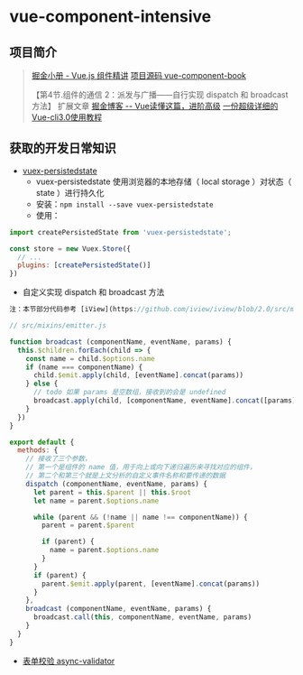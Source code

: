 # vue-component-intensive

## 项目简介

> [掘金小册 - Vue.js 组件精讲](https://juejin.im/book/5bc844166fb9a05cd676ebca)
> [项目源码 vue-component-book](https://github.com/icarusion/vue-component-book)
>
> 【第4节.组件的通信 2：派发与广播——自行实现 dispatch 和 broadcast 方法】 扩展文章
> [掘金博客 -- Vue读懂这篇，进阶高级](https://juejin.im/post/5e2453e8518825366e13f59a)
> [一份超级详细的Vue-cli3.0使用教程](https://juejin.im/post/5bdec6e8e51d4505327a8952)

## 获取的开发日常知识

* [vuex-persistedstate](https://github.com/robinvdvleuten/vuex-persistedstate)
  * vuex-persistedstate 使用浏览器的本地存储（ local storage ）对状态（ state ）进行持久化
  * 安装：`npm install --save vuex-persistedstate`
  * 使用：

```javascript
import createPersistedState from 'vuex-persistedstate';

const store = new Vuex.Store({
  // ...
  plugins: [createPersistedState()]
})
```

* 自定义实现 dispatch 和 broadcast 方法

```javascript
注：本节部分代码参考 [iView](https://github.com/iview/iview/blob/2.0/src/mixins/emitter.js)。

// src/mixins/emitter.js

function broadcast (componentName, eventName, params) {
  this.$children.forEach(child => {
    const name = child.$options.name
    if (name === componentName) {
      child.$emit.apply(child, [eventName].concat(params))
    } else {
      // todo 如果 params 是空数组，接收到的会是 undefined
      broadcast.apply(child, [componentName, eventName].concat([params]))
    }
  })
}

export default {
  methods: {
    // 接收了三个参数，
    // 第一个是组件的 name 值，用于向上或向下递归遍历来寻找对应的组件，
    // 第二个和第三个就是上文分析的自定义事件名称和要传递的数据
    dispatch (componentName, eventName, params) {
      let parent = this.$parent || this.$root
      let name = parent.$options.name

      while (parent && (!name || name !== componentName)) {
        parent = parent.$parent

        if (parent) {
          name = parent.$options.name
        }
      }
      if (parent) {
        parent.$emit.apply(parent, [eventName].concat(params))
      }
    },
    broadcast (componentName, eventName, params) {
      broadcast.call(this, componentName, eventName, params)
    }
  }
}
```

* [表单校验 async-validator](https://github.com/yiminghe/async-validator)
